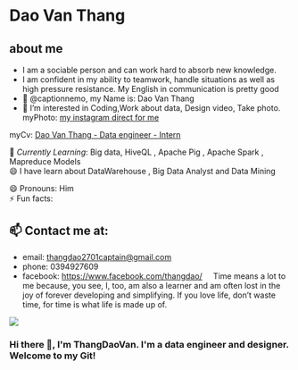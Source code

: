# Dao Van Thang 
## about me
- I am a sociable person and can work hard to absorb new knowledge.
- I am confident in my ability to teamwork, handle situations as well as high pressure resistance.
My English in communication is pretty good
- 👋 @captionnemo, my Name is: Dao Van Thang
- 👀 I’m interested in Coding,Work about data, Design video, Take photo.
myPhoto:  [my instagram direct for me](https://www.instagram.com/thawngs.dao/) 
 
myCv: [Dao Van Thang - Data engineer - Intern]( https://github.com/captionnemo/captionnemo/blob/876c17511922f26eecab902ed9e3738673bcc5e3/Data-Engineer_Dao-Van-Thang_Intern.pdf)
 
🌱 *Currently Learning*: Big data, HiveQL , Apache Pig , Apache Spark , Mapreduce Models<br>
😄 I have learn about DataWarehouse , Big Data Analyst and Data Mining <br>

😄 Pronouns: Him <br>
⚡ Fun facts:<br>

## 📫 Contact me at: 
-  email: thangdao2701captain@gmail.com
-  phone: 0394927609
-  facebook: https://www.facebook.com/thangdao/
 &nbsp;&nbsp;&nbsp; Time means a lot to me because, you see, I, too, am also a learner and am often lost in the joy of forever developing and simplifying. If you love life, don’t waste time, for time is what life is made up of. <br>
<!---
captionnemo/captionnemo is a ✨ special ✨ repository because its `README.md` (this file) appears on your GitHub profile.
You can click the Preview link to take a look at your changes.
--->
<img src="Untitled-1.png"/>
 
### Hi there 👋, I'm ThangDaoVan. I'm a data engineer and designer. Welcome to my Git! <br>
 

 
<!--
**ckopecky/ckopecky** is a ✨ _special_ ✨ repository because its `README.md` (this file) appears on your GitHub profile.
 
